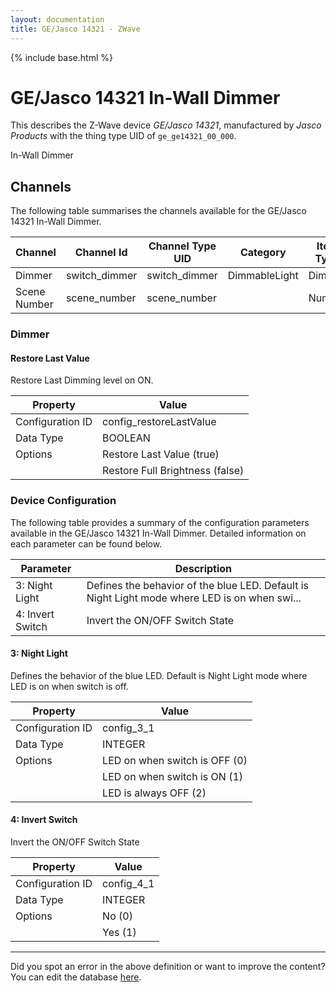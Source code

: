 ```yaml
---
layout: documentation
title: GE/Jasco 14321 - ZWave
---
```


{% include base.html %}

# GE/Jasco 14321 In-Wall Dimmer

This describes the Z-Wave device *GE/Jasco 14321*, manufactured by *Jasco Products* with the thing type UID of ```ge_ge14321_00_000```. 

In-Wall Dimmer


## Channels
The following table summarises the channels available for the GE/Jasco 14321 In-Wall Dimmer.

| Channel | Channel Id | Channel Type UID | Category | Item Type |
|---------|------------|------------------|----------|-----------|
| Dimmer | switch_dimmer | switch_dimmer | DimmableLight | Dimmer |
| Scene Number | scene_number | scene_number |  | Number |


### Dimmer

#### Restore Last Value

Restore Last Dimming level on ON.


| Property         | Value    |
|------------------|----------|
| Configuration ID | config_restoreLastValue |
| Data Type        | BOOLEAN || Default Value | true |
| Options | Restore Last Value (true) |
|  | Restore Full Brightness (false) |


### Device Configuration
The following table provides a summary of the configuration parameters available in the GE/Jasco 14321 In-Wall Dimmer.
Detailed information on each parameter can be found below.

| Parameter   | Description |
|-------------|-------------|
| 3: Night Light | Defines the behavior of the blue LED. Default is Night Light mode where LED is on when swi... |
| 4: Invert Switch | Invert the ON/OFF Switch State |


#### 3: Night Light

Defines the behavior of the blue LED. Default is Night Light mode where LED is on when switch is off.


| Property         | Value    |
|------------------|----------|
| Configuration ID | config_3_1 |
| Data Type        | INTEGER || Default Value | 0 |
| Options | LED on when switch is OFF (0) |
|  | LED on when switch is ON (1) |
|  | LED is always OFF (2) |


#### 4: Invert Switch

Invert the ON/OFF Switch State


| Property         | Value    |
|------------------|----------|
| Configuration ID | config_4_1 |
| Data Type        | INTEGER || Default Value | 0 |
| Options | No (0) |
|  | Yes (1) |


---

Did you spot an error in the above definition or want to improve the content?
You can edit the database [here](http://www.cd-jackson.com/index.php/zwave/zwave-device-database/zwave-device-list/devicesummary/583).
